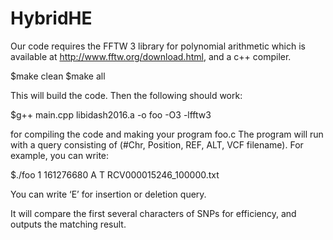 # HybridHE

Our code requires the FFTW 3 library for polynomial arithmetic which is available at http://www.fftw.org/download.html, and a c++ compiler.

$make clean
$make all

This will build the code. Then the following should work:

$g++ main.cpp libidash2016.a -o foo -O3 -lfftw3

for compiling the code and making your program foo.c
The program will run with a query consisting of (#Chr, Position, REF, ALT, VCF filename).
For example, you can write:

$./foo 1 161276680 A T RCV000015246_100000.txt

You can write ‘E’ for insertion or deletion query.

It will compare the first several characters of SNPs for efficiency, and outputs the matching result.

